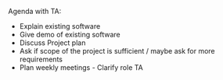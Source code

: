 Agenda with TA:
- Explain existing software
- Give demo of existing software
- Discuss Project plan
- Ask if scope of the project is sufficient / maybe ask for more requirements
- Plan weekly meetings
- Clarify role TA